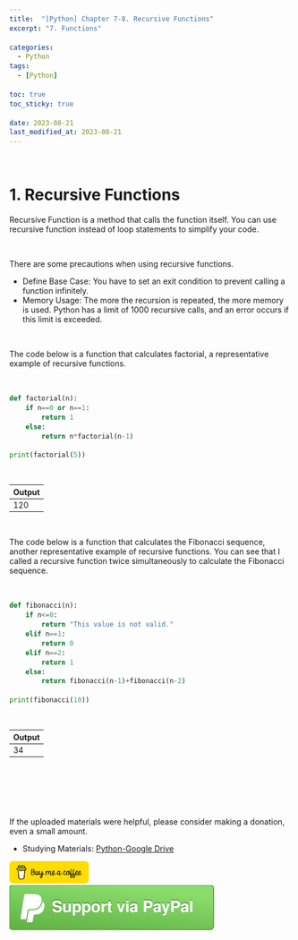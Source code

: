 ```yaml
---
title:  "[Python] Chapter 7-8. Recursive Functions"
excerpt: "7. Functions"

categories:
  - Python
tags:
  - [Python]

toc: true
toc_sticky: true
 
date: 2023-08-21
last_modified_at: 2023-08-21
---
```


&nbsp;

# 1. Recursive Functions
Recursive Function is a method that calls the function itself. You can use recursive function instead of loop statements to simplify your code.

&nbsp;

There are some precautions when using recursive functions.
- Define Base Case: You have to set an exit condition to prevent calling a function infinitely.
- Memory Usage: The more the recursion is repeated, the more memory is used. Python has a limit of 1000 recursive calls, and an error occurs if this limit is exceeded.

&nbsp;

The code below is a function that calculates factorial, a representative example of recursive functions.

&nbsp;

```python
def factorial(n):
    if n==0 or n==1:
        return 1
    else:
        return n*factorial(n-1)

print(factorial(5))
```

&nbsp;

| Output |
|---|
| 120 |

&nbsp;

The code below is a function that calculates the Fibonacci sequence, another representative example of recursive functions. You can see that I called a recursive function twice simultaneously to calculate the Fibonacci sequence.

&nbsp;

```python
def fibonacci(n):
    if n<=0:
        return "This value is not valid."
    elif n==1:
        return 0
    elif n==2:
        return 1
    else:
        return fibonacci(n-1)+fibonacci(n-2)
    
print(fibonacci(10))
```

&nbsp;

| Output |
|---|
| 34 |

&nbsp;

&nbsp;

&nbsp;

If the uploaded materials were helpful, please consider making a donation, even a small amount.
- Studying Materials: ​[Python-Google Drive](https://drive.google.com/drive/u/3/folders/1btmxn1mWaPy8ZYZvRu2HWbiV2UKsDwLP)

[!["Buy Me A Coffee"](https://raw.githubusercontent.com/Shine-Loi/Shine-Loi.github.io/master/assets/images/Buymeacoffee.png)](https://www.buymeacoffee.com/shine_loi_lee)
[![Support via PayPal](https://raw.githubusercontent.com/Shine-Loi/Shine-Loi.github.io/41d049ca49169c961adde8f77b7d0f6981851ea3/assets/images/Paypal.svg)](https://paypal.me/goldbin0514?country.x=KR&locale.x=ko_KR)
